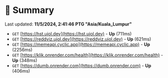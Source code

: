 # 📖 Summary
Last updated: **11/5/2024, 2:41:46 PTG "Asia/Kuala_Lumpur"**

- `GET` [https://hst.ujol.dev](https://hst.ujol.dev) - **Up** (711ms)
- `GET` [https://reddviz.ujol.dev](https://reddviz.ujol.dev) - **Up** (621ms)
- `GET` [https://memeapi.cyclic.app](https://memeapi.cyclic.app) - **Up** (2256ms)
- `GET` [https://klik.onrender.com/health](https://klik.onrender.com/health) - **Up** (348ms)
- `GET` [https://dumb.onrender.com](https://dumb.onrender.com) - **Up** (406ms)
